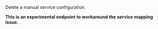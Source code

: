 Delete a manual service configuration.

**This is an experimental endpoint to workaround the service mapping issue.**